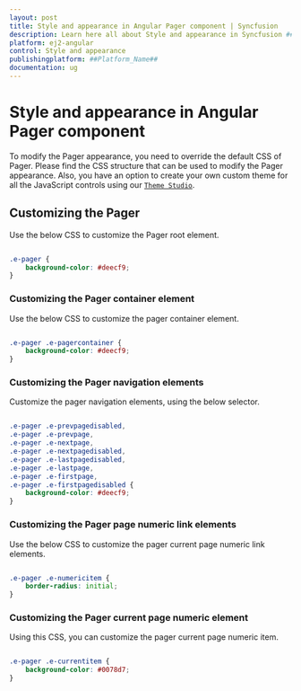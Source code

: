 ```yaml
---
layout: post
title: Style and appearance in Angular Pager component | Syncfusion
description: Learn here all about Style and appearance in Syncfusion ##Platform_Name## Pager component of Syncfusion Essential JS 2 and more.
platform: ej2-angular
control: Style and appearance 
publishingplatform: ##Platform_Name##
documentation: ug
---
```


# Style and appearance in Angular Pager component

To modify the Pager appearance, you need to override the default CSS of Pager. Please find the CSS structure that can be used to modify the Pager appearance. Also, you have an option to create your own custom theme for all the JavaScript controls using our [`Theme Studio`](https://ej2.syncfusion.com/themestudio/?theme=material).

## Customizing the Pager

Use the below CSS to customize the Pager root element.

```css

.e-pager {
    background-color: #deecf9;
}

```

### Customizing the Pager container element

Use the below CSS to customize the pager container element.

```css

.e-pager .e-pagercontainer {
    background-color: #deecf9;
}

```

### Customizing the Pager navigation elements

Customize the pager navigation elements, using the below selector.

```css

.e-pager .e-prevpagedisabled,
.e-pager .e-prevpage,
.e-pager .e-nextpage,
.e-pager .e-nextpagedisabled,
.e-pager .e-lastpagedisabled,
.e-pager .e-lastpage,
.e-pager .e-firstpage,
.e-pager .e-firstpagedisabled {
    background-color: #deecf9;
}

```

### Customizing the Pager page numeric link elements

Use the below CSS to customize the pager current page numeric link elements.

```css

.e-pager .e-numericitem {
    border-radius: initial;
}

```

### Customizing the Pager current page numeric element

Using this CSS, you can customize the pager current page numeric item.

```css

.e-pager .e-currentitem {
    background-color: #0078d7;
}

```